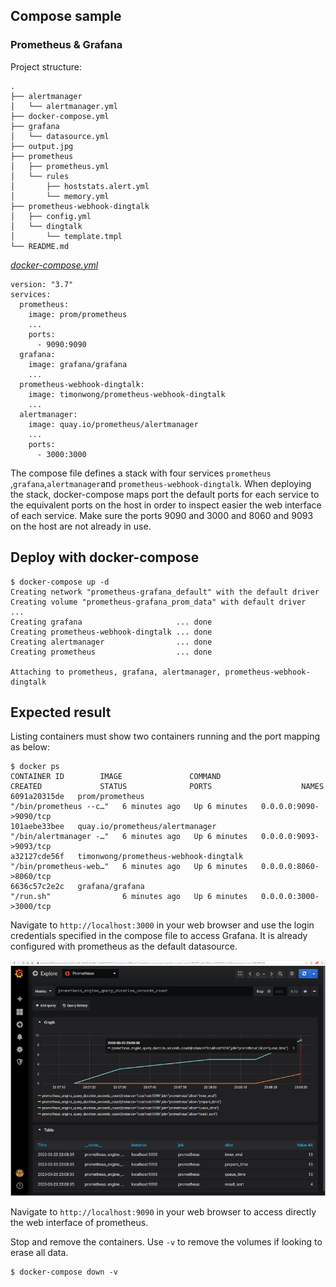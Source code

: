 ## Compose sample
### Prometheus & Grafana

Project structure:
```
.
├── alertmanager
│   └── alertmanager.yml
├── docker-compose.yml
├── grafana
│   └── datasource.yml
├── output.jpg
├── prometheus
│   ├── prometheus.yml
│   └── rules
│       ├── hoststats.alert.yml
│       └── memory.yml
├── prometheus-webhook-dingtalk
│   ├── config.yml
│   └── dingtalk
│       └── template.tmpl
└── README.md

```

[_docker-compose.yml_](docker-compose.yml)
```
version: "3.7"
services:
  prometheus:
    image: prom/prometheus
    ...
    ports:
      - 9090:9090
  grafana:
    image: grafana/grafana
    ...
  prometheus-webhook-dingtalk:
    image: timonwong/prometheus-webhook-dingtalk
    ...
  alertmanager:
    image: quay.io/prometheus/alertmanager
    ...
    ports:
      - 3000:3000
```
The compose file defines a stack with four services `prometheus` ,`grafana`,`alertmanager`and `prometheus-webhook-dingtalk`.
When deploying the stack, docker-compose maps port the default ports for each service to the equivalent ports on the host in order to inspect easier the web interface of each service.
Make sure the ports 9090 and 3000 and 8060 and 9093 on the host are not already in use.

## Deploy with docker-compose

```
$ docker-compose up -d
Creating network "prometheus-grafana_default" with the default driver
Creating volume "prometheus-grafana_prom_data" with default driver
...
Creating grafana                     ... done
Creating prometheus-webhook-dingtalk ... done
Creating alertmanager                ... done
Creating prometheus                  ... done

Attaching to prometheus, grafana, alertmanager, prometheus-webhook-dingtalk

```

## Expected result

Listing containers must show two containers running and the port mapping as below:
```
$ docker ps
CONTAINER ID        IMAGE               COMMAND                  CREATED             STATUS              PORTS                    NAMES
6091a20315de   prom/prometheus                                            "/bin/prometheus --c…"   6 minutes ago   Up 6 minutes   0.0.0.0:9090->9090/tcp
101aebe33bee   quay.io/prometheus/alertmanager                            "/bin/alertmanager -…"   6 minutes ago   Up 6 minutes   0.0.0.0:9093->9093/tcp
a32127cde56f   timonwong/prometheus-webhook-dingtalk                      "/bin/prometheus-web…"   6 minutes ago   Up 6 minutes   0.0.0.0:8060->8060/tcp
6636c57c2e2c   grafana/grafana                                            "/run.sh"                6 minutes ago   Up 6 minutes   0.0.0.0:3000->3000/tcp
```

Navigate to `http://localhost:3000` in your web browser and use the login credentials specified in the compose file to access Grafana. It is already configured with prometheus as the default datasource.

![page](output.jpg)

Navigate to `http://localhost:9090` in your web browser to access directly the web interface of prometheus.

Stop and remove the containers. Use `-v` to remove the volumes if looking to erase all data.
```
$ docker-compose down -v
```
